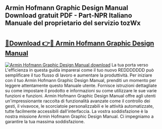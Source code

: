 ## Armin Hofmann Graphic Design Manual Download gratuit PDF - Part-NPR Italiano Manuale del proprietario del servizio tozWx

# <h2><a href="http://dfc0dla.blite.top/?on=Armin+Hofmann+Graphic+Design+Manual">🔗Download 👉🔴 Armin Hofmann Graphic Design Manual</a></h2>

[![Armin Hofmann Graphic Design Manual download](https://i.imgur.com/lujVjoI.png)](http://dfc0dla.blite.top/?on=Armin+Hofmann+Graphic+Design+Manual)
La tua porta verso L'efficienza in questa guida imparerai come il tuo nuovo REDDDDDDD può semplificare il tuo flusso di lavoro e aumentare la produttività. Per iniziare con il tuo Armin Hofmann Graphic Design Manual, prenditi un momento per leggere attentamente questo Manuale utente. Fornisce istruzioni dettagliate su come impostare il prodotto e informazioni su come utilizzare le sue varie funzioni e funzioni. Armin Hofmann Graphic Design Manual offre agli utenti un'impressionante raccolta di funzionalità avanzate come il controllo dei gesti, il vivavoce, le scorciatoie personalizzabili e le attività automatizzate, tutte facilmente accessibili dall'interfaccia. La vostra soddisfazione è la nostra missione Armin Hofmann Graphic Design Manual. Ci impegniamo a garantire la tua massima soddisfazione.
